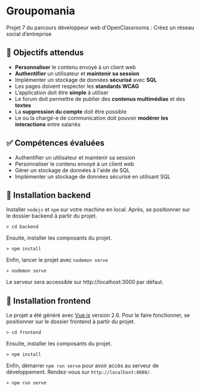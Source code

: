 # Groupomania
Projet 7 du parcours développeur web d'OpenClassrooms : Créez un réseau social d’entreprise

## :dart: Objectifs attendus
- **Personnaliser** le contenu envoyé à un client web
- **Authentifier** un utilisateur et **maintenir sa session**
- Implémenter un stockage de données **sécurisé** avec **SQL**
- Les pages doivent respecter les **standards WCAG**
- L’application doit être **simple** à utiliser
- Le forum doit permettre de publier des **contenus multimédias** et des **textes**
- La **suppression du compte** doit être possible
- Le ou la chargé-e de communication doit pouvoir **modérer les interactions** entre salariés

## :white_check_mark: Compétences évaluées
- Authentifier un utilisateur et maintenir sa session
- Personnaliser le contenu envoyé à un client web
- Gérer un stockage de données à l'aide de SQL
- Implémenter un stockage de données sécurisé en utilisant SQL

## :rocket: Installation backend
Installer `nodejs` et `npm` sur votre machine en local. Après, se positionner sur le dossier backend à partir du projet.
```
> cd backend
```
Ensuite, installer les composants du projet.
```
> npm install
```
Enfin, lancer le projet avec `nodemon serve`
```
> nodemon serve
```
Le serveur sera accessible sur http://localhost:3000 par défaut.

## :rocket: Installation frontend
Le projet a été généré avec [Vue.js](https://vuejs.org/) version 2.6.
Pour le faire fonctionner, se positionner sur le dossier frontend à partir du projet.
```
> cd frontend
```
Ensuite, installer les composants du projet.
```
> npm install
```
Enfin, démarrer `npm run serve` pour avoir accès au serveur de développement. Rendez-vous sur `http://localhost:8080/`.
```
> npm run serve
```